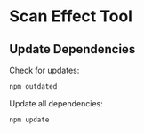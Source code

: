 # Scan Effect Tool

## Update Dependencies
Check for updates:
```bash
npm outdated
```

Update all dependencies:
```bash
npm update
